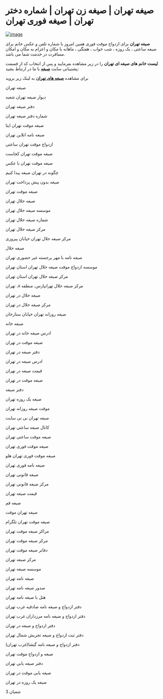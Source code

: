 
<h1>صیغه تهران | صیغه زن تهران | شماره دختر تهران | صیغه فوری تهران</h1>

<a href="https://siqei.com/%d8%b5%db%8c%d8%ba%d9%87-%d8%aa%d9%87%d8%b1%d8%a7%d9%86/"><img src="https://i.ibb.co/GVxpCFy/image.jpg" alt="image" border="0"></a>

<strong>صیغه تهران</strong> برای ازدواج موقت فوری همین امروز با شماره تلفن و عکس خانم برای صیغه ساعتی ، یک روزه ، شب خواب ، هفتگی ، ماهانه با مکان و اعزام به مکان و امکان مسافرت در خدمت شما می باشد.

<strong>لیست خانم های صیغه ای تهران</strong> را در زیر مشاهده بفرمایید و پس از انتخاب کد از قسمت پشتیبانی سایت <a href="https://siqei.com/" target="_blank" rel="noopener"><strong>صیغه</strong></a> با ما در ارتباط بشید:

برای مشاهده <a href="https://siqei.com/%d8%b5%db%8c%d8%ba%d9%87-%d8%aa%d9%87%d8%b1%d8%a7%d9%86/"><strong>صیغه های تهران</strong></a> به لینک زیر بروید
<div id="gtx-trans" style="position: absolute; left: 1803px; top: 46px;">
<div class="gtx-trans-icon"></div>
</div>


صیغه تهران
	
دیوار صیغه تهران شعبه
	
دفتر صیغه تهران
	
شماره دفتر صیغه تهران
	
صیغه موقت تهران ایتا
	
صیغه نامه انلاین تهران
	
ازدواج موقت تهران ساعتی
	
صیغه موقت تهران کجاست
	
صیغه موقت تهران با عکس
	
چگونه در تهران صیغه پیدا کنیم
	
صیغه بدون پیش پرداخت تهران
	
صیغه موقت تهران
	
صیغه حلال تهران
	
موسسه صیغه حلال تهران
	
شماره صیغه حلال تهران
	
مرکز صیغه حلال تهران
	
مرکز صیغه حلال تهران خیابان پیروزی
	
صیغه حلال
	
صیغه نامه با مهر برجسته غیر حضوری تهران
	
موسسه ازدواج موقت صیغه حلال تهران استان تهران
	
مرکز صیغه حلال تهران استان تهران
	
مرکز صیغه حلال تهرانپارس، منطقه ۸، تهران
	
صیغه حلال در تهران
	
مرکز صیغه حلال در تهران
	
صیغه روزانه تهران خیابان ستارخان
	
صیغه خانه
	
ادرس صیغه خانه در تهران
	
صیغه موقت در تهران
	
دفتر صيغه در تهران
	
ادرس صیغه در تهران
	
قیمت صیغه در تهران
	
صيغه موقت در تهران
	
دفتر صیغه
	
صیغه یک روزه تهران
	
موقت صیغه روزانه تهران
	
صیغه تهران نی نی سایت
	
كانال صيغه ساعتي تهران
	
صیغه موقت ساعتی تهران
	
صیغه موقت فوری تهران
	
صیغه موقت فوری تهران هلو
	
صیغه نامه فوری تهران
	
صیغه قانونی تهران
	
مرکز صیغه قانونی تهران
	
قیمت صیغه تهران
	
صیغه قم
	
صیغه تهران موقت
	
صیغه موقت تهران تلگرام
	
مراکز صیغه موقت تهران
	
مرکز صیغه موقت تهران
	
دفاتر صیغه موقت تهران
	
مركز صيغه تهران
	
موسسه صیغه تهران
	
صیغه نامه تهران
	
صدور صیغه نامه تهران
	
هتل با صیغه نامه تهران
	
دفتر ازدواج و صیغه نامه صادقیه غرب تهران
	
دفتر ازدواج و صیغه نامه مرزداران غرب تهران
	
دفتر ازدواج و صیغه در تهران
	
دفتر ثبت ازدواج و صیغه تجریش شمال تهران
	
دفتر ازدواج و صیغه نامه گیشا(غرب تهران)
	
صیغه و ازدواج موقت تهران
	
دفتر صیغه یابی تهران
	
صیغه یابی موقت در تهران
	
صیغه یک روزه در تهران
	
3 شعبان

